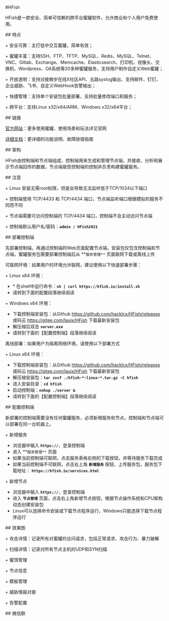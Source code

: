 \#HFish

HFish是一款安全、简单可信赖的跨平台蜜罐软件，允许商业和个人用户免费使用。



\## 特点

\+ 安全可靠：主打低中交互蜜罐，简单有效；

\+ 蜜罐丰富：支持SSH、FTP、TFTP、MySQL、Redis、MySQL、Telnet、VNC、Gitlab、Exchange、Memcache、Elasticsearch、打印机、视像头、交换机、Wordpress、OA系统等20多种蜜罐服务，支持用户制作自定义Web蜜罐；

\+ 开放透明：支持对接微步在线X社区API、五路syslog输出、支持邮件、钉钉、企业威胁、飞书、自定义WebHook告警输出；

\+ 快捷管理：支持单个安装包批量部署，支持批量修改端口和服务；

\+ 跨平台：支持Linux x32/x64/ARM、Windows x32/x64平台；



\## 链接

[官方网站](https://hfish.io/)：更多使用蜜罐、使用场景和玩法详见官网

[详细文档](https://hfish.io/docs/#/)：更详细的功能说明、故障排错指南



\## 架构

HFish由控制端和节点端组成，控制端用来生成和管理节点端，并接收、分析和展示节点端回传的数据，节点端接受控制端的控制并负责构建蜜罐服务。



\## 注意

\+ Linux 安装无需root权限，但是会导致无法监听低于TCP/1024以下端口

\+ 控制端使用 TCP/4433 和 TCP/4434 端口，节点端监听端口根据模拟的服务不同而不同

\+ 节点端需要可访问控制端的 TCP/4434 端口，控制端不会主动访问节点端

\+ 控制端默认用户名/密码：**`admin / HFish2021`**



\## 部署控制端

先部署控制端，再通过控制端的Web页面配置节点端，安装包仅包含控制端和节点端，蜜罐服务包需要部署控制端后从 **`服务管理**` 页面联网下载或离线上传



可联网环境：如果用户的环境允许联网，建议使用以下快速部署步骤：

\+ Linux x64 环境：

- \* 在shell中运行命令：**`sh | curl https://hfish.io/install.sh`**
- 请转到下面的配置段落继续阅读



\+ Windows x64 环境：

- 下载控制端安装包：从Github https://github.com/hacklcx/HFish/releases 或码云 https://gitee.com/lauix/HFish 下载最新安装包
- 解压缩后双击 **`server.exe`**
- 请转到下面的【配置控制端】段落继续阅读



离线部署：如果用户为隔离网络环境，请使用以下部署方式

\+ Linux x64 环境：

- 下载控制端安装包：从Github https://github.com/hacklcx/HFish/releases 或码云 https://gitee.com/lauix/HFish 下载最新安装包
- 解压缩安装包：**`tar zxvf ./hfish-*-linux-*.tar.gz -C hfish`**
- 进入安装目录：**`cd hfish`**
- 启动控制端：**`nohup ./server &`**
- 请转到下面的【配置控制端】段落继续阅读



\## 配置控制端

新部署的控制端需要没有任何蜜罐服务，必须新增服务和节点，控制端和节点端可以部署在同一台机器上。



\+ 新增服务

- 浏览器中输入 **`https://`**，登录控制端
- 进入 **`服务管理**` 页面
- 如果当前控制端可联网，点击服务表格右侧的下载按钮，并等待服务下载完成
- 如果当前控制端不可联网，点击右上角 **`新增服务`** 按钮，上传服务包，服务包下载地址： **`https://hfish.io/services.html`**



\+ 新增节点

- 浏览器中输入 **`https://`**，登录控制端
- 进入 **`节点管理`** 页面，点击右上角新增节点按钮，根据节点操作系统和CPU架构动态创建安装包
- Linux可以选择命令安装或下载节点程序运行，Windows只能选择下载节点程序运行



\## 效果图

\+ 攻击详情：记录所有对蜜罐的访问请求，包括正常请求、攻击行为、暴力破解





\+ 扫描详情：记录对所有节点主机的UDP和SYN扫描



\+ 蜜饵管理



\+ 节点信息



\+ 模板管理





\+ 威胁情报对接



\+ 告警配置



\## 微信群